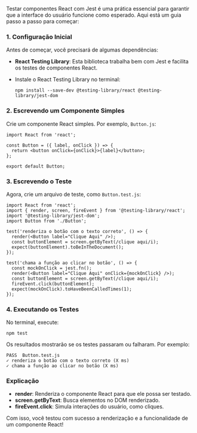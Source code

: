 Testar componentes React com Jest é uma prática essencial para garantir que a interface do usuário funcione como esperado. Aqui está um guia passo a passo para começar:

### 1. **Configuração Inicial**

Antes de começar, você precisará de algumas dependências:
- **React Testing Library**: Esta biblioteca trabalha bem com Jest e facilita os testes de componentes React.
- Instale o React Testing Library no terminal:

    ```
    npm install --save-dev @testing-library/react @testing-library/jest-dom
    ```

### 2. **Escrevendo um Componente Simples**

Crie um componente React simples. Por exemplo, `Button.js`:

```
import React from 'react';

const Button = ({ label, onClick }) => {
  return <button onClick={onClick}>{label}</button>;
};

export default Button;
```

### 3. **Escrevendo o Teste**

Agora, crie um arquivo de teste, como `Button.test.js`:

```
import React from 'react';
import { render, screen, fireEvent } from '@testing-library/react';
import '@testing-library/jest-dom';
import Button from './Button';

test('renderiza o botão com o texto correto', () => {
  render(<Button label="Clique Aqui" />);
  const buttonElement = screen.getByText(/clique aqui/i);
  expect(buttonElement).toBeInTheDocument();
});

test('chama a função ao clicar no botão', () => {
  const mockOnClick = jest.fn();
  render(<Button label="Clique Aqui" onClick={mockOnClick} />);
  const buttonElement = screen.getByText(/clique aqui/i);
  fireEvent.click(buttonElement);
  expect(mockOnClick).toHaveBeenCalledTimes(1);
});
```

### 4. **Executando os Testes**

No terminal, execute:

```
npm test
```

Os resultados mostrarão se os testes passaram ou falharam. Por exemplo:

```
PASS  Button.test.js
✓ renderiza o botão com o texto correto (X ms)
✓ chama a função ao clicar no botão (X ms)
```

### Explicação

- **render**: Renderiza o componente React para que ele possa ser testado.
- **screen.getByText**: Busca elementos no DOM renderizado.
- **fireEvent.click**: Simula interações do usuário, como cliques.

Com isso, você testou com sucesso a renderização e a funcionalidade de um componente React!

